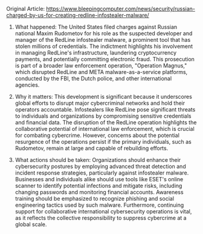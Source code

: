 Original Article: https://www.bleepingcomputer.com/news/security/russian-charged-by-us-for-creating-redline-infostealer-malware/

1) What happened:
The United States filed charges against Russian national Maxim Rudometov for his role as the suspected developer and manager of the RedLine infostealer malware, a prominent tool that has stolen millions of credentials. The indictment highlights his involvement in managing RedLine's infrastructure, laundering cryptocurrency payments, and potentially committing electronic fraud. This prosecution is part of a broader law enforcement operation, "Operation Magnus," which disrupted RedLine and META malware-as-a-service platforms, conducted by the FBI, the Dutch police, and other international agencies.

2) Why it matters:
This development is significant because it underscores global efforts to disrupt major cybercriminal networks and hold their operators accountable. Infostealers like RedLine pose significant threats to individuals and organizations by compromising sensitive credentials and financial data. The disruption of the RedLine operation highlights the collaborative potential of international law enforcement, which is crucial for combating cybercrime. However, concerns about the potential resurgence of the operations persist if the primary individuals, such as Rudometov, remain at large and capable of rebuilding efforts.

3) What actions should be taken:
Organizations should enhance their cybersecurity postures by employing advanced threat detection and incident response strategies, particularly against infostealer malware. Businesses and individuals alike should use tools like ESET's online scanner to identify potential infections and mitigate risks, including changing passwords and monitoring financial accounts. Awareness training should be emphasized to recognize phishing and social engineering tactics used by such malware. Furthermore, continuing support for collaborative international cybersecurity operations is vital, as it reflects the collective responsibility to suppress cybercrime at a global scale.